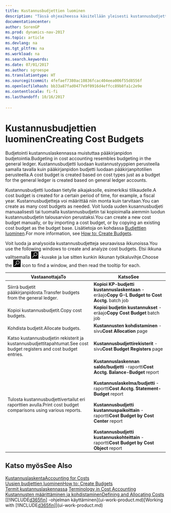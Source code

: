 ```yaml
---
title: Kustannusbudjettien luominen
description: "Tässä ohjeaiheessa käsitellään yleisesti kustannusbudjettien luontia ja analysointia."
documentationcenter: 
author: SorenGP
ms.prod: dynamics-nav-2017
ms.topic: article
ms.devlang: na
ms.tgt_pltfrm: na
ms.workload: na
ms.search.keywords: 
ms.date: 07/01/2017
ms.author: sgroespe
ms.translationtype: HT
ms.sourcegitcommit: 4fefaef7380ac10836fcac404eea006f55d8556f
ms.openlocfilehash: bb33a87fad0477e9f0916d4effcc89b8fa1c2e9e
ms.contentlocale: fi-fi
ms.lasthandoff: 10/16/2017

---
```

# <a name="creating-cost-budgets"></a><span data-ttu-id="2bf83-103">Kustannusbudjettien luominen</span><span class="sxs-lookup"><span data-stu-id="2bf83-103">Creating Cost Budgets</span></span>
<span data-ttu-id="2bf83-104">Budjetointi kustannuslaskennassa muistuttaa pääkirjanpidon budjetointia.</span><span class="sxs-lookup"><span data-stu-id="2bf83-104">Budgeting in cost accounting resembles budgeting in the general ledger.</span></span> <span data-ttu-id="2bf83-105">Kustannusbudjetti luodaan kustannustyyppien perusteella samalla tavalla kuin pääkirjanpidon budjetti  luodaan pääkirjanpitotilien perusteella.</span><span class="sxs-lookup"><span data-stu-id="2bf83-105">A cost budget is created based on cost types just as a budget for the general ledger is created based on general ledger accounts.</span></span>  

<span data-ttu-id="2bf83-106">Kustannusbudjetti luodaan tietylle aikajaksolle, esimerkiksi tilikaudelle.</span><span class="sxs-lookup"><span data-stu-id="2bf83-106">A cost budget is created for a certain period of time, for example, a fiscal year.</span></span> <span data-ttu-id="2bf83-107">Kustannusbudjetteja voi määrittää niin monta kuin tarvitaan.</span><span class="sxs-lookup"><span data-stu-id="2bf83-107">You can create as many cost budgets as needed.</span></span> <span data-ttu-id="2bf83-108">Voit luoda uuden kusannusbudjeti manuaalisesti tai tuomalla kustannusbudjetin tai kopioimalla aiemmin luodun kustannusbudjetin talousarvion perustaksi.</span><span class="sxs-lookup"><span data-stu-id="2bf83-108">You can create a new cost budget manually, or by importing a cost budget, or by copying an existing cost budget as the budget base.</span></span> <span data-ttu-id="2bf83-109">Lisätietoja on kohdassa [Budjettien luominen](finance-how-create-budgets.md).</span><span class="sxs-lookup"><span data-stu-id="2bf83-109">For more information, see [How to: Create Budgets](finance-how-create-budgets.md).</span></span>

<span data-ttu-id="2bf83-110">Voit luoda ja analysoida kustannusbudjetteja seuraavissa ikkunoissa.</span><span class="sxs-lookup"><span data-stu-id="2bf83-110">You use the following windows to create and analyze cost budgets.</span></span> <span data-ttu-id="2bf83-111">Etsi ikkuna valitsemalla ![Etsi sivu tai raportti](media/ui-search/search_small.png "Etsi sivu tai raportti -kuvake") -kuvake ja lue sitten kunkin ikkunan työkaluvihje.</span><span class="sxs-lookup"><span data-stu-id="2bf83-111">Choose the ![Search for Page or Report](media/ui-search/search_small.png "Search for Page or Report icon") icon to find a window, and then read the tooltip for each.</span></span>

|<span data-ttu-id="2bf83-112">Vastaanottaja</span><span class="sxs-lookup"><span data-stu-id="2bf83-112">To</span></span>|<span data-ttu-id="2bf83-113">Katso</span><span class="sxs-lookup"><span data-stu-id="2bf83-113">See</span></span>|  
|--------|---------|  
|<span data-ttu-id="2bf83-114">Siirrä budjetit pääkirjanpidosta.</span><span class="sxs-lookup"><span data-stu-id="2bf83-114">Transfer budgets from the general ledger.</span></span>|<span data-ttu-id="2bf83-115">**Kopioi KP-budjetti kustannuslaskentaan** -eräajo</span><span class="sxs-lookup"><span data-stu-id="2bf83-115">**Copy G-L Budget to Cost Acctg.** batch job</span></span>|  
|<span data-ttu-id="2bf83-116">Kopioi kustannusbudjetit.</span><span class="sxs-lookup"><span data-stu-id="2bf83-116">Copy cost budgets.</span></span>|<span data-ttu-id="2bf83-117">**Kopioi budjetin kustannukset** -eräajo</span><span class="sxs-lookup"><span data-stu-id="2bf83-117">**Copy Cost Budget** batch job</span></span>|  
|<span data-ttu-id="2bf83-118">Kohdista budjetit.</span><span class="sxs-lookup"><span data-stu-id="2bf83-118">Allocate budgets.</span></span>|<span data-ttu-id="2bf83-119">**Kustannusten kohdistaminen** -sivu</span><span class="sxs-lookup"><span data-stu-id="2bf83-119">**Cost Allocation** page</span></span>|  
|<span data-ttu-id="2bf83-120">Katso kustannusbudjetin rekisterit ja kustannusbudjettitapahtumat.</span><span class="sxs-lookup"><span data-stu-id="2bf83-120">See cost budget registers and cost budget entries.</span></span>|<span data-ttu-id="2bf83-121">**Kustannusbudjettirekisterit** -sivu</span><span class="sxs-lookup"><span data-stu-id="2bf83-121">**Cost Budget Registers** page</span></span>|  
|<span data-ttu-id="2bf83-122">Tulosta kustannusbudjettivertailut eri raporttien avulla.</span><span class="sxs-lookup"><span data-stu-id="2bf83-122">Print cost budget comparisons using various reports.</span></span>|<span data-ttu-id="2bf83-123">**Kustannuslaskennan saldo/budjetti** -raportti</span><span class="sxs-lookup"><span data-stu-id="2bf83-123">**Cost Acctg. Balance-Budget** report</span></span><br /><br /> <span data-ttu-id="2bf83-124">**Kustannuslaskelma/budjetti** -raportti</span><span class="sxs-lookup"><span data-stu-id="2bf83-124">**Cost Acctg. Statement-Budget** report</span></span><br /><br /> <span data-ttu-id="2bf83-125">**Kustannusbudjetti kustannuspaikoittain** -raportti</span><span class="sxs-lookup"><span data-stu-id="2bf83-125">**Cost Budget by Cost Center** report</span></span><br /><br /> <span data-ttu-id="2bf83-126">**Kustannusbudjetti kustannuskohteittain** -raportti</span><span class="sxs-lookup"><span data-stu-id="2bf83-126">**Cost Budget by Cost Object** report</span></span>|  

## <a name="see-also"></a><span data-ttu-id="2bf83-127">Katso myös</span><span class="sxs-lookup"><span data-stu-id="2bf83-127">See Also</span></span>  
[<span data-ttu-id="2bf83-128">Kustannuslaskenta</span><span class="sxs-lookup"><span data-stu-id="2bf83-128">Accounting for Costs</span></span>](finance-manage-cost-accounting.md)  
[<span data-ttu-id="2bf83-129">Uusien budjettien luominen</span><span class="sxs-lookup"><span data-stu-id="2bf83-129">How to: Create Budgets</span></span>](finance-how-create-budgets.md)  
<span data-ttu-id="2bf83-130">[Termit kustannuslaskennassa](finance-terminology-in-cost-accounting.md) </span><span class="sxs-lookup"><span data-stu-id="2bf83-130">[Terminology in Cost Accounting](finance-terminology-in-cost-accounting.md) </span></span>  
[<span data-ttu-id="2bf83-131">Kustannusten määrittäminen ja kohdistaminen</span><span class="sxs-lookup"><span data-stu-id="2bf83-131">Defining and Allocating Costs</span></span>](finance-define-and-allocate-costs.md)  
<span data-ttu-id="2bf83-132">[[!INCLUDE[d365fin](includes/d365fin_md.md)] -ohjelman käyttäminen](ui-work-product.md)</span><span class="sxs-lookup"><span data-stu-id="2bf83-132">[Working with [!INCLUDE[d365fin](includes/d365fin_md.md)]](ui-work-product.md)</span></span>

